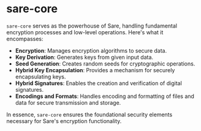 # sare-core

`sare-core` serves as the powerhouse of Sare, handling fundamental encryption processes and low-level operations. Here's what it encompasses:

- **Encryption**: Manages encryption algorithms to secure data.
- **Key Derivation**: Generates keys from given input data.
- **Seed Generation**: Creates random seeds for cryptographic operations.
- **Hybrid Key Encapsulation**: Provides a mechanism for securely encapsulating keys.
- **Hybrid Signatures**: Enables the creation and verification of digital signatures.
- **Encodings and Formats**: Handles encoding and formatting of files and data for secure transmission and storage.

In essence, `sare-core` ensures the foundational security elements necessary for Sare's encryption functionality.
